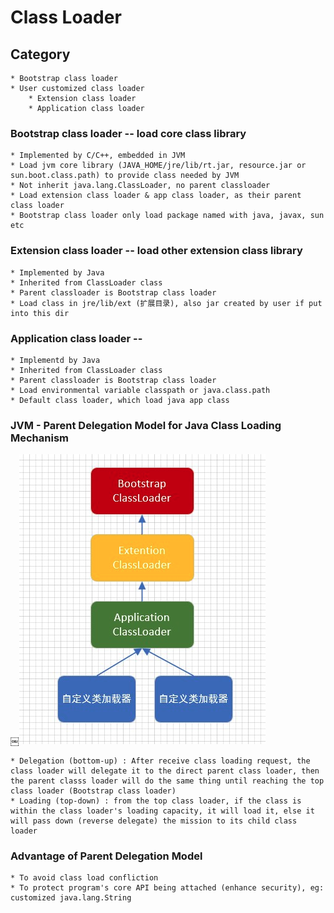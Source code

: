 # Class Loader

## Category
    * Bootstrap class loader
    * User customized class loader
        * Extension class loader
        * Application class loader
    

### Bootstrap class loader -- load core class library
    * Implemented by C/C++, embedded in JVM
    * Load jvm core library (JAVA_HOME/jre/lib/rt.jar, resource.jar or sun.boot.class.path) to provide class needed by JVM
    * Not inherit java.lang.ClassLoader, no parent classloader
    * Load extension class loader & app class loader, as their parent class loader
    * Bootstrap class loader only load package named with java, javax, sun etc
    

### Extension class loader -- load other extension class library
    * Implemented by Java
    * Inherited from ClassLoader class
    * Parent classloader is Bootstrap class loader
    * Load class in jre/lib/ext (扩展目录), also jar created by user if put into this dir
     

### Application class loader -- 
    * Implementd by Java
    * Inherited from ClassLoader class
    * Parent classloader is Bootstrap class loader
    * Load environmental variable classpath or java.class.path
    * Default class loader, which load java app class


### JVM - Parent Delegation Model for Java Class Loading Mechanism

￼![Image of classFileImg](../imageDir/classLoadHierarchy.png)

    * Delegation (bottom-up) : After receive class loading request, the class loader will delegate it to the direct parent class loader, then the parent classs loader will do the same thing until reaching the top class loader (Bootstrap class loader)
    * Loading (top-down) : from the top class loader, if the class is within the class loader's loading capacity, it will load it, else it will pass down (reverse delegate) the mission to its child class loader


### Advantage of Parent Delegation Model

    * To avoid class load confliction
    * To protect program's core API being attached (enhance security), eg: customized java.lang.String
